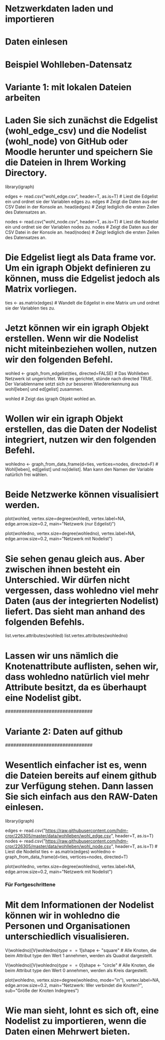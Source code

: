 # Netzwerkdaten laden und importieren
# Daten einlesen
# Beispiel Wohlleben-Datensatz

# Variante 1: mit lokalen Dateien arbeiten

# Laden Sie sich zunächst die Edgelist (wohl_edge_csv) und die Nodelist (wohl_node) von GitHub oder Moodle herunter und speichern Sie die Dateien in Ihrem Working Directory.

library(igraph)

edges <- read.csv("wohl_edge.csv", header=T, as.is=T) # Liest die Edgelist ein und ordnet sie der Variablen edges zu.
edges # Zeigt die Daten aus der CSV Datei in der Konsole an.
head(edges) # Zeigt lediglich die ersten Zeilen des Datensatzes an.

nodes <- read.csv("wohl_node.csv", header=T, as.is=T) # Liest die Nodelist ein und ordnet sie der Variablen nodes zu.
nodes # Zeigt die Daten aus der CSV Datei in der Konsole an.
head(nodes) # Zeigt lediglich die ersten Zeilen des Datensatzes an.

# Die Edgelist liegt als Data frame vor. Um ein igraph Objekt definieren zu können, muss die Edgelist jedoch als Matrix vorliegen.

ties <- as.matrix(edges) # Wandelt die Edgelist in eine Matrix um und ordnet sie der Variablen ties zu.

# Jetzt können wir ein igraph Objekt erstellen. Wenn wir die Nodelist nicht miteinbeziehen wollen, nutzen wir den folgenden Befehl.

wohled <- graph_from_edgelist(ties, directed=FALSE) # Das Wohlleben Netzwerk ist ungerichtet. Wäre es gerichtet, stünde nach directed TRUE. Der Variablenname setzt sich zur besseren Wiedererkennung aus wohl[leben] und ed[gelist] zusammen.

wohled # Zeigt das igraph Objekt wohled an.

# Wollen wir ein igraph Objekt erstellen, das die Daten der Nodelist integriert, nutzen wir den folgenden Befehl.

wohledno <- graph_from_data_frame(d=ties, vertices=nodes, directed=F) # Wohl[leben], ed[gelist] und no[delist]. Man kann den Namen der Variable natürlich frei wählen.

# Beide Netzwerke können visualisiert werden.

plot(wohled,
     vertex.size=degree(wohled),
     vertex.label=NA,
     edge.arrow.size=0.2,
     main="Netzwerk (nur Edgelist)")

plot(wohledno,
     vertex.size=degree(wohledno),
     vertex.label=NA,
     edge.arrow.size=0.2,
     main="Netzwerk mit Nodelist")

# Sie sehen genau gleich aus. Aber zwischen ihnen besteht ein Unterschied. Wir dürfen nicht vergessen, dass wohledno viel mehr Daten (aus der integrierten Nodelist) liefert. Das sieht man anhand des folgenden Befehls.

list.vertex.attributes(wohled)
list.vertex.attributes(wohledno)

# Lassen wir uns nämlich die Knotenattribute auflisten, sehen wir, dass wohledno natürlich viel mehr Attribute besitzt, da es überhaupt eine Nodelist gibt.

################################
# Variante 2: Daten auf github #
################################

# Wesentlich einfacher ist es, wenn die Dateien bereits auf einem github zur Verfügung stehen. Dann lassen Sie sich einfach aus den RAW-Daten einlesen.

library(igraph)

edges <- read.csv("https://raw.githubusercontent.com/hdm-crpr/226305/master/data/wohlleben/wohl_edge.csv", header=T, as.is=T)
nodes <- read.csv("https://raw.githubusercontent.com/hdm-crpr/226305/master/data/wohlleben/wohl_node.csv", header=T, as.is=T) # Liest die Nodelist
ties <- as.matrix(edges)
wohledno <- graph_from_data_frame(d=ties, vertices=nodes, directed=T)

plot(wohledno,
     vertex.size=degree(wohledno),
     vertex.label=NA,
     edge.arrow.size=0.2,
     main="Netzwerk mit Nodelist")


### Für Fortgeschrittene

# Mit dem Informationen der Nodelist können wir in wohledno die Personen und Organisationen unterschiedlich visualisieren.

V(wohledno)[V(wohledno)$type == 1]$shape <- "square" # Alle Knoten, die beim Attribut type den Wert 1 annehmen, werden als Quadrat dargestellt.

V(wohledno)[V(wohledno)$type == 0]$shape <- "circle" # Alle Knoten, die beim Attribut type den Wert 0 annehmen, werden als Kreis dargestellt.

plot(wohledno,
     vertex.size=degree(wohledno, mode="in"),
     vertex.label=NA,
     edge.arrow.size=0.2,
     main="Netzwerk: Wer verbindet die Knoten?",
     sub="Größe der Knoten Indegrees")

# Wie man sieht, lohnt es sich oft, eine Nodelist zu importieren, wenn die Daten einen Mehrwert bieten.

